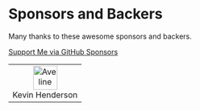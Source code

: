 
# Sponsors and Backers

Many thanks to these awesome sponsors and backers.

[Support Me via GitHub Sponsors](https://github.com/sponsors/boltex)

<table>
<tr>
<td align="center">
<a href="https://github.com/kghenderson">
<img src="https://avatars.githubusercontent.com/u/3522168?v=4" alt="Aveline" width="48" height="48">
</a><br>
Kevin Henderson
</td>
</tr>
</table>

